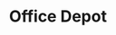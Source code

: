 ---
title: "Office Depot"
url: /vancouver/office-depot-northeast-fourth-plain-road/
shop: Schreibwaren
---